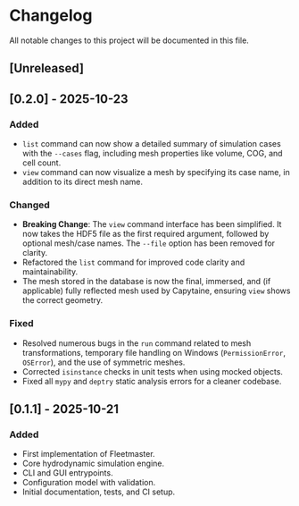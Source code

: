 # Changelog

All notable changes to this project will be documented in this file.

## [Unreleased]

## [0.2.0] - 2025-10-23

### Added
- `list` command can now show a detailed summary of simulation cases with the `--cases` flag, including mesh properties like volume, COG, and cell count.
- `view` command can now visualize a mesh by specifying its case name, in addition to its direct mesh name.

### Changed
- **Breaking Change**: The `view` command interface has been simplified. It now takes the HDF5 file as the first required argument, followed by optional mesh/case names. The `--file` option has been removed for clarity.
- Refactored the `list` command for improved code clarity and maintainability.
- The mesh stored in the database is now the final, immersed, and (if applicable) fully reflected mesh used by Capytaine, ensuring `view` shows the correct geometry.

### Fixed
- Resolved numerous bugs in the `run` command related to mesh transformations, temporary file handling on Windows (`PermissionError`, `OSError`), and the use of symmetric meshes.
- Corrected `isinstance` checks in unit tests when using mocked objects.
- Fixed all `mypy` and `deptry` static analysis errors for a cleaner codebase.

## [0.1.1] - 2025-10-21

### Added

- First implementation of Fleetmaster.
- Core hydrodynamic simulation engine.
- CLI and GUI entrypoints.
- Configuration model with validation.
- Initial documentation, tests, and CI setup.
